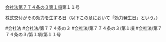 [会社法第７７４条の３第１項](会社法＿＿＿＿第７７４条の３第１項)第１１号

株式交付がその効力を生ずる日（以下この章において「効力発生日」という。）


#会社法
#会社法/第７７４条の３
#会社法/第７７４条の３/第１項
#会社法/第７７４条の３/第１項/第１１号
